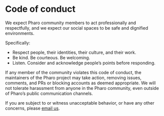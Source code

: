 Code of conduct
====

We expect Pharo community members to act professionally and respectfully, and we expect our social spaces to be safe and dignified environments.

Specifically:

- Respect people, their identities, their culture, and their work.
- Be kind. Be courteous. Be welcoming.
- Listen. Consider and acknowledge people’s points before responding.

If any member of the community violates this code of conduct, the maintainers of the Pharo project may take action, removing issues, comments, and PRs or blocking accounts as deemed appropriate. We will not tolerate harassment from anyone in the Pharo community, even outside of Pharo’s public communication channels.

If you are subject to or witness unacceptable behavior, or have any other concerns, please [email us](mailto:board@pharo.org).
